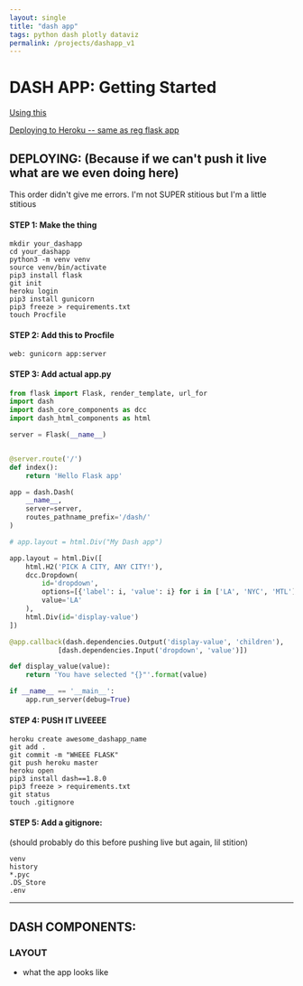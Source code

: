 ```yaml
---
layout: single
title: "dash app"
tags: python dash plotly dataviz
permalink: /projects/dashapp_v1
---
```


# DASH APP: Getting Started

[Using this](https://dash.plot.ly/getting-started)

[Deploying to Heroku -- same as reg flask app](https://dash.plot.ly/deployment)

## DEPLOYING: (Because if we can't push it live what are we even doing here)

This order didn't give me errors. I'm not SUPER stitious but I'm a little stitious

#### STEP 1: Make the thing

```
mkdir your_dashapp
cd your_dashapp
python3 -m venv venv
source venv/bin/activate
pip3 install flask
git init
heroku login
pip3 install gunicorn
pip3 freeze > requirements.txt
touch Procfile
```

#### STEP 2: Add this to Procfile

```
web: gunicorn app:server
```

#### STEP 3: Add actual app.py

```python
from flask import Flask, render_template, url_for
import dash
import dash_core_components as dcc
import dash_html_components as html

server = Flask(__name__)


@server.route('/')
def index():
    return 'Hello Flask app'

app = dash.Dash(
    __name__,
    server=server,
    routes_pathname_prefix='/dash/'
)

# app.layout = html.Div("My Dash app")

app.layout = html.Div([
    html.H2('PICK A CITY, ANY CITY!'),
    dcc.Dropdown(
        id='dropdown',
        options=[{'label': i, 'value': i} for i in ['LA', 'NYC', 'MTL']],
        value='LA'
    ),
    html.Div(id='display-value')
])

@app.callback(dash.dependencies.Output('display-value', 'children'),
            [dash.dependencies.Input('dropdown', 'value')])

def display_value(value):
    return 'You have selected "{}"'.format(value)

if __name__ == '__main__':
    app.run_server(debug=True)

```

#### STEP 4: PUSH IT LIVEEEE

```
heroku create awesome_dashapp_name
git add .
git commit -m "WHEEE FLASK"
git push heroku master
heroku open
pip3 install dash==1.8.0
pip3 freeze > requirements.txt
git status
touch .gitignore
```

#### STEP 5: Add a gitignore:

(should probably do this before pushing live but again, lil stition)

```
venv
history
*.pyc
.DS_Store
.env
```

---

## DASH COMPONENTS:

### LAYOUT

- what the app looks like
